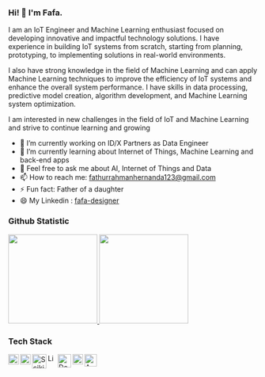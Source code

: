 ### Hi! 👋 I'm Fafa.

I am an IoT Engineer and Machine Learning enthusiast focused on developing innovative and impactful technology solutions. I have experience in building IoT systems from scratch, starting from planning, prototyping, to implementing solutions in real-world environments.

I also have strong knowledge in the field of Machine Learning and can apply Machine Learning techniques to improve the efficiency of IoT systems and enhance the overall system performance. I have skills in data processing, predictive model creation, algorithm development, and Machine Learning system optimization.

I am interested in new challenges in the field of IoT and Machine Learning and strive to continue learning and growing

- 🔭 I’m currently working on ID/X Partners as Data Engineer 
- 🌱 I’m currently learning about Internet of Things, Machine Learning and back-end apps
- 💬 Feel free to ask me about AI, Internet of Things and Data
- 📫 How to reach me: fathurrahmanhernanda123@gmail.com
- ⚡ Fun fact: Father of a daughter
- 😄 My Linkedin : [fafa-designer](https://www.linkedin.com/in/fafa-designer/)

### Github Statistic
<p align="left">
<a href="https://github.com/fahernkhan">
  <img height="180em" src="https://github-readme-stats-eight-theta.vercel.app/api?username=fahernkhan&show_icons=true&theme=algolia&include_all_commits=true&count_private=true"/>
  <img height="180em" src="https://github-readme-stats-eight-theta.vercel.app/api/top-langs/?username=fahernkhan&layout=compact&langs_count=8&theme=algolia"/>
</a>
</p>

### Tech Stack
  <a href="#"><img align="left" alt="Python" title="Python" width="21px" src="https://upload.wikimedia.org/wikipedia/commons/c/c3/Python-logo-notext.svg" /></a>
  <a href="#"><img align="left" alt="Tensorflow" title="Tensorflow" width="21px" src="https://img.uxwing.com/wp-content/themes/uxwing/download/brands-social-media/google-tensorflow-icon.svg" /></a>
  <a href="#"><img align="left" alt="Scikit-Learn" title="Scikit-Learn" width="29px" src="https://upload.wikimedia.org/wikipedia/commons/0/05/Scikit_learn_logo_small.svg" /></a>
  <a href="#"><img align="left" alt="Linux" title="Linux" width="17px" src="https://upload.wikimedia.org/wikipedia/commons/3/35/Tux.svg" /></a>
  <a href="#"><img align="left" alt="Docker" title="Docker" width="27px" src="https://www.docker.com/wp-content/uploads/2021/09/Whale-Logo332_5.png.webp" /></a>
  <a href="#"><img align="left" alt="FastAPI" title="FastAPI" width="21px" src="https://pbs.twimg.com/profile_images/1417542931209199621/fWMEIB5j_400x400.jpg" /></a>
  <a href="#"><img align="left" alt="AWS" title="AWS" width="25px" src="https://icons-for-free.com/iconfiles/png/512/amazon+aws-1331550885897517282.png" /></a>
  <br>
  <br>
  

 



